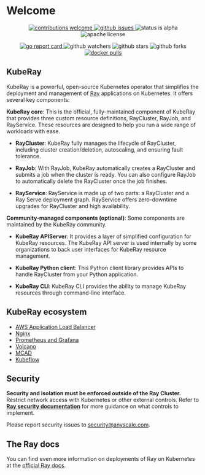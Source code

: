 # Welcome

<p align="center">
    <a href="https://github.com/ray-project/kuberay/issues">
        <img src="https://img.shields.io/badge/contributions-welcome-brightgreen.svg?style=flat" alt="contributions welcome"/>
    </a>
    <a href="https://github.com/ray-project/kuberay/issues">
        <img src="https://img.shields.io/github/issues-raw/ray-project/kuberay?style=flat" alt="github issues"/>
    </a>
    <img src="https://img.shields.io/badge/status-alpha-brightgreen?style=flat" alt="status is alpha"/>
    <img src="https://img.shields.io/github/license/ray-project/kuberay?style=flat" alt="apache license"/>
</p>
<p align="center">
    <a href="https://goreportcard.com/report/github.com/ray-project/kuberay">
        <img src="https://goreportcard.com/badge/github.com/ray-project/kuberay" alt="go report card"/>
    </a>
    <img src="https://img.shields.io/github/watchers/ray-project/kuberay?style=social" alt="github watchers"/>
    <img src="https://img.shields.io/github/stars/ray-project/kuberay?style=social" alt="github stars"/>
    <img src="https://img.shields.io/github/forks/ray-project/kuberay?style=social" alt="github forks"/>
    <a href="https://hub.docker.com/r/kuberay/operator/">
        <img src="https://img.shields.io/docker/pulls/kuberay/operator" alt="docker pulls"/>
    </a>
</p>

## KubeRay

KubeRay is a powerful, open-source Kubernetes operator that simplifies the deployment and management of [Ray](https://github.com/ray-project/ray) applications on Kubernetes. It offers several key components:

**KubeRay core**: This is the official, fully-maintained component of KubeRay that provides three custom resource definitions, RayCluster, RayJob, and RayService. These resources are designed to help you run a wide range of workloads with ease.

* **RayCluster**: KubeRay fully manages the lifecycle of RayCluster, including cluster creation/deletion, autoscaling, and ensuring fault tolerance.

* **RayJob**: With RayJob, KubeRay automatically creates a RayCluster and submits a job when the cluster is ready. You can also configure RayJob to automatically delete the RayCluster once the job finishes.

* **RayService**: RayService is made up of two parts: a RayCluster and a Ray Serve deployment graph. RayService offers zero-downtime upgrades for RayCluster and high availability.

**Community-managed components (optional)**: Some components are maintained by the KubeRay community.

* **KubeRay APIServer**: It provides a layer of simplified configuration for KubeRay resources. The KubeRay API server is used internally
by some organizations to back user interfaces for KubeRay resource management.

* **KubeRay Python client**: This Python client library provides APIs to handle RayCluster from your Python application.

* **KubeRay CLI**: KubeRay CLI provides the ability to manage KubeRay resources through command-line interface.

## KubeRay ecosystem

* [AWS Application Load Balancer](guidance/ingress/#example-aws-application-load-balancer-alb-ingress-support-on-aws-eks)
* [Nginx](guidance/ingress/#example-manually-setting-up-nginx-ingress-on-kind)
* [Prometheus and Grafana](guidance/prometheus-grafana/)
* [Volcano](guidance/volcano-integration/)
* [MCAD](guidance/kuberay-with-MCAD/)
* [Kubeflow](guidance/kubeflow-integration/)

## Security

**Security and isolation must be enforced outside of the Ray Cluster.** Restrict network access with Kubernetes or other external controls. Refer to [**Ray security documentation**](https://docs.ray.io/en/master/ray-security/index.html) for more guidance on what controls to implement.

Please report security issues to security@anyscale.com.

## The Ray docs

You can find even more information on deployments of Ray on Kubernetes at the [official Ray docs](https://docs.ray.io/en/latest/cluster/kubernetes/index.html).
